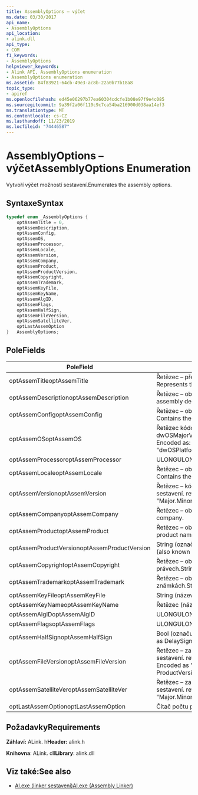 ```yaml
---
title: AssemblyOptions – výčet
ms.date: 03/30/2017
api_name:
- AssemblyOptions
api_location:
- alink.dll
api_type:
- COM
f1_keywords:
- AssemblyOptions
helpviewer_keywords:
- Alink API, AssemblyOptions enumeration
- AssemblyOptions enumeration
ms.assetid: 84f83921-64cb-49e3-ac8b-22a0b77b18a8
topic_type:
- apiref
ms.openlocfilehash: ed45e06297b77ea60304cdcfe1b08e97f9e4c085
ms.sourcegitcommit: 9a39f2a06f110c9c7ca54ba216900d038aa14ef3
ms.translationtype: MT
ms.contentlocale: cs-CZ
ms.lasthandoff: 11/23/2019
ms.locfileid: "74446587"
---
```

# <a name="assemblyoptions-enumeration"></a><span data-ttu-id="3c10a-102">AssemblyOptions – výčet</span><span class="sxs-lookup"><span data-stu-id="3c10a-102">AssemblyOptions Enumeration</span></span>
<span data-ttu-id="3c10a-103">Vytvoří výčet možností sestavení.</span><span class="sxs-lookup"><span data-stu-id="3c10a-103">Enumerates the assembly options.</span></span>  
  
## <a name="syntax"></a><span data-ttu-id="3c10a-104">Syntaxe</span><span class="sxs-lookup"><span data-stu-id="3c10a-104">Syntax</span></span>  
  
```cpp  
typedef enum _AssemblyOptions {  
    optAssemTitle = 0,  
    optAssemDescription,  
    optAssemConfig,  
    optAssemOS,  
    optAssemProcessor,  
    optAssemLocale,  
    optAssemVersion,  
    optAssemCompany,  
    optAssemProduct,  
    optAssemProductVersion,  
    optAssemCopyright,  
    optAssemTrademark,  
    optAssemKeyFile,  
    optAssemKeyName,  
    optAssemAlgID,  
    optAssemFlags,  
    optAssemHalfSign,  
    optAssemFileVersion,  
    optAssemSatelliteVer,  
    optLastAssemOption  
}   AssemblyOptions;  
```  
  
## <a name="fields"></a><span data-ttu-id="3c10a-105">Pole</span><span class="sxs-lookup"><span data-stu-id="3c10a-105">Fields</span></span>  
  
|<span data-ttu-id="3c10a-106">Pole</span><span class="sxs-lookup"><span data-stu-id="3c10a-106">Field</span></span>|<span data-ttu-id="3c10a-107">Popis</span><span class="sxs-lookup"><span data-stu-id="3c10a-107">Description</span></span>|  
|-----------|-----------------|  
|<span data-ttu-id="3c10a-108">optAssemTitle</span><span class="sxs-lookup"><span data-stu-id="3c10a-108">optAssemTitle</span></span>|<span data-ttu-id="3c10a-109">Řetězec – představuje název sestavení.</span><span class="sxs-lookup"><span data-stu-id="3c10a-109">String - Represents the assembly title.</span></span>|  
|<span data-ttu-id="3c10a-110">optAssemDescription</span><span class="sxs-lookup"><span data-stu-id="3c10a-110">optAssemDescription</span></span>|<span data-ttu-id="3c10a-111">Řetězec – obsahuje popis sestavení.</span><span class="sxs-lookup"><span data-stu-id="3c10a-111">String - Contains the assembly description.</span></span>|  
|<span data-ttu-id="3c10a-112">optAssemConfig</span><span class="sxs-lookup"><span data-stu-id="3c10a-112">optAssemConfig</span></span>|<span data-ttu-id="3c10a-113">Řetězec – obsahuje konfiguraci sestavení.</span><span class="sxs-lookup"><span data-stu-id="3c10a-113">String - Contains the assembly configuration.</span></span>|  
|<span data-ttu-id="3c10a-114">optAssemOS</span><span class="sxs-lookup"><span data-stu-id="3c10a-114">optAssemOS</span></span>|<span data-ttu-id="3c10a-115">Řetězec kódovaný jako: "dwOSPlatformId. dwOSMajorVersion. dwOSMinorVersion".</span><span class="sxs-lookup"><span data-stu-id="3c10a-115">String - Encoded as: "dwOSPlatformId.dwOSMajorVersion.dwOSMinorVersion".</span></span>|  
|<span data-ttu-id="3c10a-116">optAssemProcessor</span><span class="sxs-lookup"><span data-stu-id="3c10a-116">optAssemProcessor</span></span>|<span data-ttu-id="3c10a-117">ULONG</span><span class="sxs-lookup"><span data-stu-id="3c10a-117">ULONG</span></span>|  
|<span data-ttu-id="3c10a-118">optAssemLocale</span><span class="sxs-lookup"><span data-stu-id="3c10a-118">optAssemLocale</span></span>|<span data-ttu-id="3c10a-119">Řetězec – obsahuje národní prostředí sestavení.</span><span class="sxs-lookup"><span data-stu-id="3c10a-119">String - Contains the assembly locale.</span></span>|  
|<span data-ttu-id="3c10a-120">optAssemVersion</span><span class="sxs-lookup"><span data-stu-id="3c10a-120">optAssemVersion</span></span>|<span data-ttu-id="3c10a-121">Řetězec – kódovaný jako: "hlavní_verze. podverze. sestavení. revize".</span><span class="sxs-lookup"><span data-stu-id="3c10a-121">String - Encoded as: "Major.Minor.Build.Revision".</span></span>|  
|<span data-ttu-id="3c10a-122">optAssemCompany</span><span class="sxs-lookup"><span data-stu-id="3c10a-122">optAssemCompany</span></span>|<span data-ttu-id="3c10a-123">Řetězec – obsahuje společnost.</span><span class="sxs-lookup"><span data-stu-id="3c10a-123">String - Contains the company.</span></span>|  
|<span data-ttu-id="3c10a-124">optAssemProduct</span><span class="sxs-lookup"><span data-stu-id="3c10a-124">optAssemProduct</span></span>|<span data-ttu-id="3c10a-125">Řetězec – obsahuje název produktu.</span><span class="sxs-lookup"><span data-stu-id="3c10a-125">String - Contains the product name.</span></span>|  
|<span data-ttu-id="3c10a-126">optAssemProductVersion</span><span class="sxs-lookup"><span data-stu-id="3c10a-126">optAssemProductVersion</span></span>|<span data-ttu-id="3c10a-127">String (označuje se také jako InformationalVersion).</span><span class="sxs-lookup"><span data-stu-id="3c10a-127">String (also known as InformationalVersion).</span></span>|  
|<span data-ttu-id="3c10a-128">optAssemCopyright</span><span class="sxs-lookup"><span data-stu-id="3c10a-128">optAssemCopyright</span></span>|<span data-ttu-id="3c10a-129">Řetězec – obsahuje informace o autorských právech.</span><span class="sxs-lookup"><span data-stu-id="3c10a-129">String - Contains the copyright information.</span></span>|  
|<span data-ttu-id="3c10a-130">optAssemTrademark</span><span class="sxs-lookup"><span data-stu-id="3c10a-130">optAssemTrademark</span></span>|<span data-ttu-id="3c10a-131">Řetězec – obsahuje informace o ochranných známkách.</span><span class="sxs-lookup"><span data-stu-id="3c10a-131">String - Contains the trademark information.</span></span>|  
|<span data-ttu-id="3c10a-132">optAssemKeyFile</span><span class="sxs-lookup"><span data-stu-id="3c10a-132">optAssemKeyFile</span></span>|<span data-ttu-id="3c10a-133">String (název souboru).</span><span class="sxs-lookup"><span data-stu-id="3c10a-133">String (file name).</span></span>|  
|<span data-ttu-id="3c10a-134">optAssemKeyName</span><span class="sxs-lookup"><span data-stu-id="3c10a-134">optAssemKeyName</span></span>|<span data-ttu-id="3c10a-135">Řetězec (název klíče).</span><span class="sxs-lookup"><span data-stu-id="3c10a-135">String (The key name).</span></span>|  
|<span data-ttu-id="3c10a-136">optAssemAlgID</span><span class="sxs-lookup"><span data-stu-id="3c10a-136">optAssemAlgID</span></span>|<span data-ttu-id="3c10a-137">ULONG</span><span class="sxs-lookup"><span data-stu-id="3c10a-137">ULONG</span></span>|  
|<span data-ttu-id="3c10a-138">optAssemFlags</span><span class="sxs-lookup"><span data-stu-id="3c10a-138">optAssemFlags</span></span>|<span data-ttu-id="3c10a-139">ULONG</span><span class="sxs-lookup"><span data-stu-id="3c10a-139">ULONG</span></span>|  
|<span data-ttu-id="3c10a-140">optAssemHalfSign</span><span class="sxs-lookup"><span data-stu-id="3c10a-140">optAssemHalfSign</span></span>|<span data-ttu-id="3c10a-141">Bool (označuje se také jako DelaySign).</span><span class="sxs-lookup"><span data-stu-id="3c10a-141">Bool (Also known as DelaySign).</span></span>|  
|<span data-ttu-id="3c10a-142">optAssemFileVersion</span><span class="sxs-lookup"><span data-stu-id="3c10a-142">optAssemFileVersion</span></span>|<span data-ttu-id="3c10a-143">Řetězec – zakódovaný jako "hlavní_verze. podverze. sestavení. revize" – stejné jako ProductVersion.</span><span class="sxs-lookup"><span data-stu-id="3c10a-143">String - Encoded as "Major.Minor.Build.Revision"--same as ProductVersion.</span></span>|  
|<span data-ttu-id="3c10a-144">optAssemSatelliteVer</span><span class="sxs-lookup"><span data-stu-id="3c10a-144">optAssemSatelliteVer</span></span>|<span data-ttu-id="3c10a-145">Řetězec – zakódovaný jako "hlavní_verze. podverze. sestavení. revize".</span><span class="sxs-lookup"><span data-stu-id="3c10a-145">String - Encoded as "Major.Minor.Build.Revision".</span></span>|  
|<span data-ttu-id="3c10a-146">optLastAssemOption</span><span class="sxs-lookup"><span data-stu-id="3c10a-146">optLastAssemOption</span></span>|<span data-ttu-id="3c10a-147">Čítač počtu prvků.</span><span class="sxs-lookup"><span data-stu-id="3c10a-147">A counter of the number of elements.</span></span>|  
  
## <a name="requirements"></a><span data-ttu-id="3c10a-148">Požadavky</span><span class="sxs-lookup"><span data-stu-id="3c10a-148">Requirements</span></span>  
 <span data-ttu-id="3c10a-149">**Záhlaví:** ALink. h</span><span class="sxs-lookup"><span data-stu-id="3c10a-149">**Header:** alink.h</span></span>  
  
 <span data-ttu-id="3c10a-150">**Knihovna**: ALink. dll</span><span class="sxs-lookup"><span data-stu-id="3c10a-150">**Library**: alink.dll</span></span>  
  
## <a name="see-also"></a><span data-ttu-id="3c10a-151">Viz také:</span><span class="sxs-lookup"><span data-stu-id="3c10a-151">See also</span></span>

- [<span data-ttu-id="3c10a-152">Al.exe (linker sestavení)</span><span class="sxs-lookup"><span data-stu-id="3c10a-152">Al.exe (Assembly Linker)</span></span>](../../tools/al-exe-assembly-linker.md)
